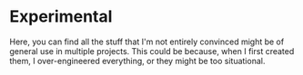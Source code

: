 # Experimental
Here, you can find all the stuff that I'm not entirely convinced might be of general use in multiple projects. 
This could be because, when I first created them, I over-engineered everything, or they might be too situational.